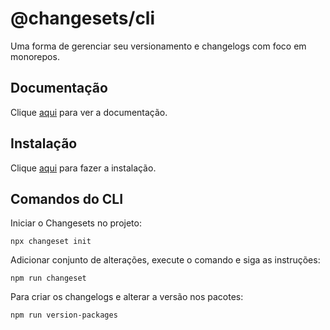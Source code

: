 # @changesets/cli

Uma forma de gerenciar seu versionamento e changelogs com foco em monorepos.

## Documentação

Clique [aqui](https://github.com/changesets/changesets) para ver a documentação.

## Instalação

Clique [aqui](https://www.npmjs.com/package/@changesets/cli) para fazer a instalação.

## Comandos do CLI

Iniciar o Changesets no projeto:

```
npx changeset init
```

Adicionar conjunto de alterações, execute o comando e siga as instruções:

```
npm run changeset
```

Para criar os changelogs e alterar a versão nos pacotes:

```
npm run version-packages
```